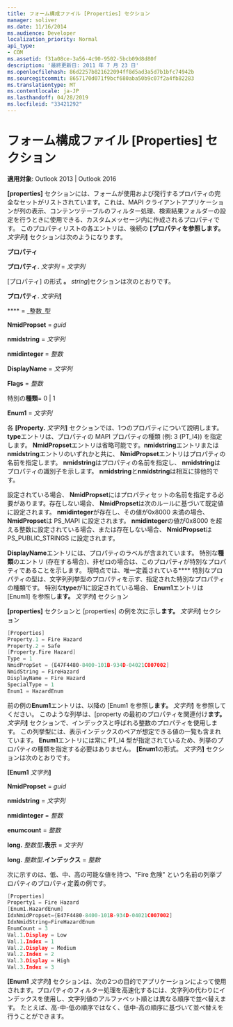 ```yaml
---
title: フォーム構成ファイル [Properties] セクション
manager: soliver
ms.date: 11/16/2014
ms.audience: Developer
localization_priority: Normal
api_type:
- COM
ms.assetid: f31a08ce-3a56-4c90-9502-5bcb09d8d80f
description: '最終更新日: 2011 年 7 月 23 日'
ms.openlocfilehash: 86d2257b821622094ff8d5ad3a5d7b1bfc74942b
ms.sourcegitcommit: 8657170d071f9bcf680aba50b9c07f2a4fb82283
ms.translationtype: MT
ms.contentlocale: ja-JP
ms.lasthandoff: 04/28/2019
ms.locfileid: "33421292"
---
```

# <a name="form-configuration-file-properties-section"></a>フォーム構成ファイル [Properties] セクション

  
  
**適用対象**: Outlook 2013 | Outlook 2016 
  
**[properties]** セクションには、フォームが使用および発行するプロパティの完全なセットがリストされています。これは、MAPI クライアントアプリケーションが列の表示、コンテンツテーブルのフィルター処理、検索結果フォルダーの設定を行うときに使用できる、カスタムメッセージ内に作成されるプロパティです。 このプロパティリストの各エントリは、後続の **[プロパティを参照します。** _文字列_**]** セクションは次のようになります。 
  
 **プロパティ**
  
 **プロパティ.** _文字列_ =  _文字列_
  
[プロパティ] の形式 **。** _string_]セクションは次のとおりです。 
  
 **プロパティ.** _文字列_**]**
  
 **** =  _整数_型
  
 **NmidPropset** =  _guid_
  
 **nmidstring** =  _文字列_
  
 **nmidinteger** =  _整数_
  
 **DisplayName** =  _文字列_
  
 **Flags** =  _整数_
  
 特別の**種類**= 0 | 1 
  
 **Enum1** =  _文字列_
  
各 **[Property.** _文字列_**]** セクションでは、1つのプロパティについて説明します。 **type**エントリは、プロパティの MAPI プロパティの種類 (例: 3 (PT_I4)) を指定します。 **NmidPropset**エントリは省略可能です。**nmidstring**エントリまたは**nmidstring**エントリのいずれかと共に、 **NmidPropset**エントリはプロパティの名前を指定します。 **nmidstring**はプロパティの名前を指定し、 **nmidstring**はプロパティの識別子を示します。 **nmidstring**と**nmidstring**は相互に排他的です。 
  
設定されている場合、 **NmidPropset**にはプロパティセットの名前を指定する必要があります。存在しない場合、 **NmidPropset**は次のルールに基づいて既定値に設定されます。 **nmidinteger**が存在し、その値が0x8000 未満の場合、 **NmidPropset**は PS_MAPI に設定されます。 **nmidinteger**の値が0x8000 を超える整数に設定されている場合、または存在しない場合、 **NmidPropset**は PS_PUBLIC_STRINGS に設定されます。 
  
**DisplayName**エントリには、プロパティのラベルが含まれています。 特別な**種類**のエントリ (存在する場合)、非ゼロの場合は、このプロパティが特別なプロパティであることを示します。 現時点では、唯一定義されている**** 特別なプロパティの型は、文字列列挙型のプロパティを示す、指定された特別なプロパティの種類です。 特別な**type**が1に設定されている場合、 **Enum1**エントリは [Enum1] を参照し**ます。** _文字列_**]** セクション 
  
**[properties]** セクションと [properties] の例を次に示し**ます。** _文字列_**]** セクション 
  
```cpp
[Properties]
Property.1 = Fire Hazard
Property.2 = Safe
[Property.Fire Hazard]
Type = 1
NmidPropSet = {E47F4480-8400-101B-934D-04021C007002]
NmidString = FireHazard
DisplayName = Fire Hazard
SpecialType = 1
Enum1 = HazardEnum

```

前の例の**Enum1**エントリは、以降の [Enum1 を参照し**ます。** _文字列_**]** を参照してください。 このような列挙は、[property の最初のプロパティを関連付け**ます。** _文字列_**]** セクションで、インデックスと呼ばれる整数のプロパティを使用します。 この列挙型には、表示インデックスのペアが想定できる値の一覧も含まれています。 **Enum1**エントリには常に PT_I4 型が指定されているため、列挙のプロパティの種類を指定する必要はありません。 **[Enum1**の形式。 _文字列_**]** セクションは次のとおりです。 
  
 **[Enum1** _文字列_**]**
  
 **NmidPropset** =  _guid_
  
 **nmidstring** =  _文字列_
  
 **nmidinteger** =  _整数_
  
 **enumcount** =  _整数_
  
 **long.** _整数型_**.表示** =  _文字列_
  
 **long.** _整数型_**.インデックス** =  _整数_
  
次に示すのは、低、中、高の可能な値を持つ、"Fire 危険" という名前の列挙プロパティのプロパティ定義の例です。
  
```cpp
[Properties]
Property1 = Fire Hazard
[Enum1.HazardEnum]
IdxNmidPropset={E47F4480-8400-101B-934D-04021C007002]
IdxNmidString=FireHazardEnum
EnumCount = 3
Val.1.Display = Low
Val.1.Index = 1
Val.2.Display = Medium
Val.2.Index = 2
Val.3.Display = High
Val.3.Index = 3

```

 **[Enum1** _文字列_**]** セクションは、次の2つの目的でアプリケーションによって使用されます。プロパティのフィルター処理を高速化するには、文字列の代わりにインデックスを使用し、文字列値のアルファベット順とは異なる順序で並べ替えます。 たとえば、高-中-低の順序ではなく、低中-高の順序に基づいて並べ替えを行うことができます。 
  

